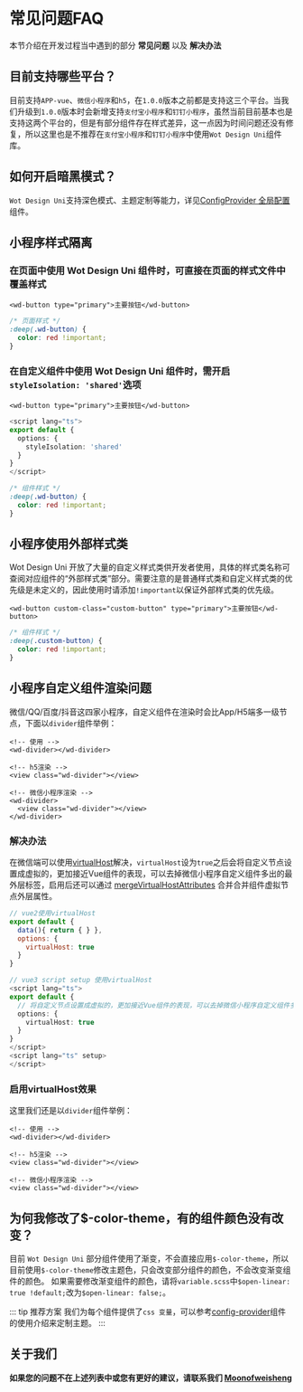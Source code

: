 #  常见问题FAQ

本节介绍在开发过程当中遇到的部分 **常见问题** 以及 **解决办法**

## 目前支持哪些平台？

目前支持`APP-vue`、`微信小程序`和`h5`，在`1.0.0`版本之前都是支持这三个平台。当我们升级到`1.0.0`版本时会新增支持`支付宝小程序`和`钉钉小程序`，虽然当前目前基本也是支持这两个平台的，但是有部分组件存在样式差异，这一点因为时间问题还没有修复，所以这里也是不推荐在`支付宝小程序`和`钉钉小程序`中使用`Wot Design Uni`组件库。


## 如何开启暗黑模式？

`Wot Design Uni`支持深色模式、主题定制等能力，详见[ConfigProvider 全局配置](/component/config-provider.html)组件。


## 小程序样式隔离

### 在页面中使用 Wot Design Uni 组件时，可直接在页面的样式文件中覆盖样式
```vue
<wd-button type="primary">主要按钮</wd-button>
```

```scss
/* 页面样式 */
:deep(.wd-button) {
  color: red !important;
}
```

### 在自定义组件中使用 Wot Design Uni 组件时，需开启`styleIsolation: 'shared'`选项

```vue
<wd-button type="primary">主要按钮</wd-button>
```

```ts
<script lang="ts">
export default {
  options: {
    styleIsolation: 'shared'
  }
}
</script>
```

```scss
/* 组件样式 */
:deep(.wd-button) {
  color: red !important;
}
```

## 小程序使用外部样式类
Wot Design Uni 开放了大量的自定义样式类供开发者使用，具体的样式类名称可查阅对应组件的“外部样式类”部分。需要注意的是普通样式类和自定义样式类的优先级是未定义的，因此使用时请添加`!important`以保证外部样式类的优先级。

```vue
<wd-button custom-class="custom-button" type="primary">主要按钮</wd-button>
```
```scss
/* 组件样式 */
:deep(.custom-button) {
  color: red !important;
}
```

## 小程序自定义组件渲染问题
微信/QQ/百度/抖音这四家小程序，自定义组件在渲染时会比App/H5端多一级节点，下面以`divider`组件举例：

```vue
<!-- 使用 -->
<wd-divider></wd-divider>

<!-- h5渲染 -->
<view class="wd-divider"></view>

<!-- 微信小程序渲染 -->
<wd-divider>
  <view class="wd-divider"></view>
</wd-divider>
```

### 解决办法
在微信端可以使用[virtualHost](https://uniapp.dcloud.net.cn/tutorial/vue-api.html#%E5%85%B6%E4%BB%96%E9%85%8D%E7%BD%AE)解决，`virtualHost`设为`true`之后会将自定义节点设置成虚拟的，更加接近Vue组件的表现，可以去掉微信小程序自定义组件多出的最外层标签，启用后还可以通过 [mergeVirtualHostAttributes](https://uniapp.dcloud.net.cn/collocation/manifest.html#mp-weixin) 合并合并组件虚拟节点外层属性。
```js
// vue2使用virtualHost
export default {
  data(){ return { } },
  options: {
    virtualHost: true
  }
}
```

```ts
// vue3 script setup 使用virtualHost
<script lang="ts">
export default {
  // 将自定义节点设置成虚拟的，更加接近Vue组件的表现，可以去掉微信小程序自定义组件多出的最外层标签
  options: {
    virtualHost: true
  }
}
</script>
<script lang="ts" setup>
</script>
```
### 启用virtualHost效果
这里我们还是以`divider`组件举例：

```vue
<!-- 使用 -->
<wd-divider></wd-divider>

<!-- h5渲染 -->
<view class="wd-divider"></view>

<!-- 微信小程序渲染 -->
<view class="wd-divider"></view>
```


## 为何我修改了$-color-theme，有的组件颜色没有改变？
目前 `Wot Design Uni` 部分组件使用了渐变，不会直接应用`$-color-theme`，所以目前使用`$-color-theme`修改主题色，只会改变部分组件的颜色，不会改变渐变组件的颜色。
如果需要修改渐变组件的颜色，请将`variable.scss`中`$open-linear: true !default;`改为`$open-linear: false;`。

::: tip 推荐方案
我们为每个组件提供了`css 变量`，可以参考[config-provider](../component/config-provider)组件的使用介绍来定制主题。
:::


## 关于我们

**如果您的问题不在上述列表中或您有更好的建议，请联系我们 [Moonofweisheng](https://github.com/Moonofweisheng/wot-design-uni)**
